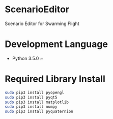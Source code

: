 # ScenarioEditor
Scenario Editor for Swarming Flight

# Development Language
- Python 3.5.0 ~

# Required Library Install

```bash
sudo pip3 install pyopengl
sudo pip3 install pyqt5
sudo pip3 install matplotlib
sudo pip3 install numpy
sudo pip3 install pyquaternion
```
